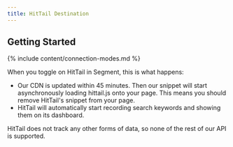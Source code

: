 ```yaml
---
title: HitTail Destination
---
```


## Getting Started

{% include content/connection-modes.md %}

When you toggle on HitTail in Segment, this is what happens:

- Our CDN is updated within 45 minutes. Then our snippet will start asynchronously loading hittail.js onto your page. This means you should remove HitTail's snippet from your page.
- HitTail will automatically start recording search keywords and showing them on its dashboard.

HitTail does not track any other forms of data, so none of the rest of our API is supported.
